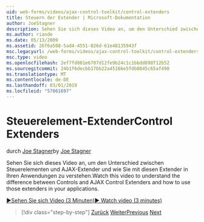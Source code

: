 ```yaml
---
uid: web-forms/videos/ajax-control-toolkit/control-extenders
title: Steuern der Extender | Microsoft-Dokumentation
author: JoeStagner
description: Sehen Sie sich dieses Video an, um den Unterschied zwischen Steuerelementen und AJAX-Extender und wie Sie mit diesen Extender in Ihren Anwendungen zu verstehen.
ms.author: riande
ms.date: 05/13/2009
ms.assetid: 26f6a508-5ad4-4551-826d-61e48135943f
msc.legacyurl: /web-forms/videos/ajax-control-toolkit/control-extenders
msc.type: video
ms.openlocfilehash: 2ef7fd801e6707d12fe9b24c1c1bbdd898f12b52
ms.sourcegitcommit: 24b1f6decbb17bb22a45166e5fdb0845c65af498
ms.translationtype: MT
ms.contentlocale: de-DE
ms.lasthandoff: 03/01/2019
ms.locfileid: "57061697"
---
```

<a name="control-extenders"></a><span data-ttu-id="8f082-103">Steuerelement-Extender</span><span class="sxs-lookup"><span data-stu-id="8f082-103">Control Extenders</span></span>
====================
<span data-ttu-id="8f082-104">durch [Joe Stagner](https://github.com/JoeStagner)</span><span class="sxs-lookup"><span data-stu-id="8f082-104">by [Joe Stagner](https://github.com/JoeStagner)</span></span>

<span data-ttu-id="8f082-105">Sehen Sie sich dieses Video an, um den Unterschied zwischen Steuerelementen und AJAX-Extender und wie Sie mit diesen Extender in Ihren Anwendungen zu verstehen.</span><span class="sxs-lookup"><span data-stu-id="8f082-105">Watch this video to understand the difference between Controls and AJAX Control Extenders and how to use those extenders in your applications.</span></span>

[<span data-ttu-id="8f082-106">&#9654;Sehen Sie sich Video (3 Minuten)</span><span class="sxs-lookup"><span data-stu-id="8f082-106">&#9654; Watch video (3 minutes)</span></span>](https://channel9.msdn.com/Blogs/ASP-NET-Site-Videos/control-extenders)

> [!div class="step-by-step"]
> <span data-ttu-id="8f082-107">[Zurück](utilize-the-ajax-rating-control-in-the-aspnet-toolkit.md)
> [Weiter](color-picker.md)</span><span class="sxs-lookup"><span data-stu-id="8f082-107">[Previous](utilize-the-ajax-rating-control-in-the-aspnet-toolkit.md)
[Next](color-picker.md)</span></span>
